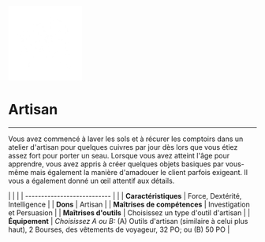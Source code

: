 <div class="icon-container">
  <img src="../_media/historiques/Artisan.png" alt="Artisan" class="icon-title" data-no-zoom />

# Artisan <!-- {docsify-ignore} -->

</div>

---

<div class="texte-intro">
  <p>Vous avez commencé à laver les sols et à récurer les comptoirs dans un atelier d'artisan pour quelques cuivres par jour dès lors que vous étiez assez fort pour porter un seau. Lorsque vous avez atteint l'âge pour apprendre, vous avez appris à créer quelques objets basiques par vous-même mais également la manière d'amadouer le client parfois exigeant. Il vous a également donné un œil attentif aux détails.</p>
</div>

| | |
| --------------------------- | |
| **Caractéristiques** | Force, Dextérité, Intelligence |
| **Dons** | Artisan |
| **Maîtrises de compétences** | Investigation et Persuasion |
| **Maîtrises d'outils** | Choisissez un type d'outil d'artisan |
| **Équipement** | *Choisissez A ou B:* (A) Outils d'artisan (similaire à celui plus haut), 2 Bourses, des vêtements de voyageur, 32 PO; ou (B) 50 PO |